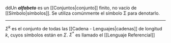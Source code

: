 ddUn ***alfabeto*** es un [[Conjuntos|conjunto]] finito, no vacı́o de [[Símbolo|sı́mbolos]]. 
Se utiliza comúnmente el sı́mbolo Σ para denotarlo.
***
$Σ^k$ es el conjunto de todas las [[Cadena - Lenguajes|cadenas]] de longitud $k$, cuyos sı́mbolos están en $Σ$.
$Σ^*$ es llamado el [[Lenguaje Referencial]]